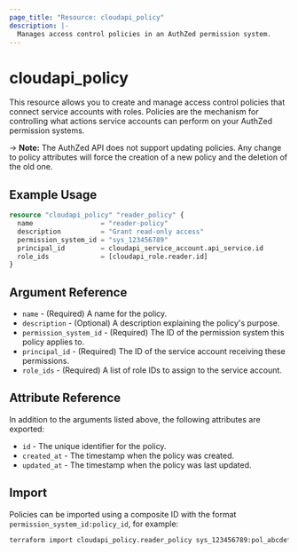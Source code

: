 ```yaml
---
page_title: "Resource: cloudapi_policy"
description: |-
  Manages access control policies in an AuthZed permission system.
---
```


# cloudapi_policy

This resource allows you to create and manage access control policies that connect service accounts with roles. Policies are the mechanism for controlling what actions service accounts can perform on your AuthZed permission systems.

-> **Note:** The AuthZed API does not support updating policies. Any change to policy attributes will force the creation of a new policy and the deletion of the old one.

## Example Usage

```terraform
resource "cloudapi_policy" "reader_policy" {
  name                 = "reader-policy"
  description          = "Grant read-only access"
  permission_system_id = "sys_123456789"
  principal_id         = cloudapi_service_account.api_service.id
  role_ids             = [cloudapi_role.reader.id]
}
```

## Argument Reference

* `name` - (Required) A name for the policy.
* `description` - (Optional) A description explaining the policy's purpose.
* `permission_system_id` - (Required) The ID of the permission system this policy applies to.
* `principal_id` - (Required) The ID of the service account receiving these permissions.
* `role_ids` - (Required) A list of role IDs to assign to the service account.

## Attribute Reference

In addition to the arguments listed above, the following attributes are exported:

* `id` - The unique identifier for the policy.
* `created_at` - The timestamp when the policy was created.
* `updated_at` - The timestamp when the policy was last updated.

## Import

Policies can be imported using a composite ID with the format `permission_system_id:policy_id`, for example:

```bash
terraform import cloudapi_policy.reader_policy sys_123456789:pol_abcdef123456
``` 
